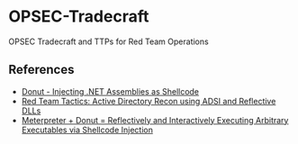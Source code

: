 # OPSEC-Tradecraft
OPSEC Tradecraft and TTPs for Red Team Operations

## References
- [Donut - Injecting .NET Assemblies as Shellcode](https://thewover.github.io/Introducing-Donut/)
- [Red Team Tactics: Active Directory Recon using ADSI and Reflective DLLs](https://outflank.nl/blog/2019/10/20/red-team-tactics-active-directory-recon-using-adsi-and-reflective-dlls/)
- [Meterpreter + Donut = Reflectively and Interactively Executing Arbitrary Executables via Shellcode Injection](https://iwantmore.pizza/posts/meterpreter-shellcode-inject.html)

